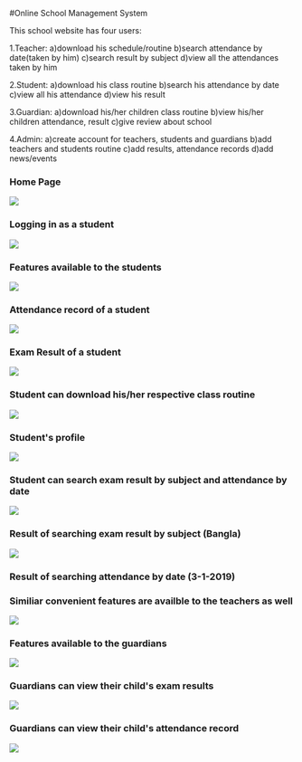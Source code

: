 #Online School Management System

This school website has four users:

1.Teacher:
  a)download his schedule/routine
  b)search attendance by date(taken by him)
  c)search result by subject
  d)view all the attendances taken by him
  
2.Student:
  a)download his class routine
  b)search his attendance by date
  c)view all his attendance
  d)view his result
  
3.Guardian:
  a)download his/her children class routine
  b)view his/her children attendance, result
  c)give review about school
  
4.Admin:
  a)create account for teachers, students and guardians
  b)add teachers and students routine
  c)add results, attendance records
  d)add news/events
  
<div> 
 
  <h3> Home Page  </h3>

 <img src="DEMO_IMAGES/demo1.png">

 </div>


<div>

  <h3>Logging in as a student </h3>
  
 <img src="DEMO_IMAGES/demo2.png">
 
 </div>
 

<div>
  <h3> Features available to the students  </h3>
  
 <img src="DEMO_IMAGES/demo3.png">
 
 </div>
<div>
  <h3> Attendance record of a student  </h3>
  
 <img src="DEMO_IMAGES/demo4.png">
 
 </div>

<div>
  <h3> Exam Result of a student  </h3>
  
 <img src="DEMO_IMAGES/demo5.png">
 
 </div>

<div>
  <h3> Student can download his/her respective class routine   </h3>
  
 <img src="DEMO_IMAGES/demo6.png">
 
 </div>

<div>
  <h3> Student's profile  </h3>
  
 <img src="DEMO_IMAGES/demo7.png">
 
 </div>

<div>
  <h3> Student can search exam result by subject and attendance by date  </h3>
  
 <img src="DEMO_IMAGES/demo8.png">
 
 </div>

<div>
  <h3> Result of searching exam result by subject (Bangla)   </h3>
  
 <img src="DEMO_IMAGES/demo9.png">
 
 </div>

<div>
  <h3> Result of searching attendance by date (3-1-2019)  </h3>
  
  <h3> Similiar convenient features are availble to the teachers as well </h3>
  
 <img src="DEMO_IMAGES/demo10.png">
 
 </div>

<div>
  <h3> Features available to the guardians </h3>
  
 <img src="DEMO_IMAGES/demo11.png">
 
 </div>

<div>
  <h3> Guardians can view their child's exam results  </h3>
  
 <img src="DEMO_IMAGES/demo12.png">
 
 </div>

<div>
  <h3> Guardians can view their child's attendance record  </h3>
  
 <img src="DEMO_IMAGES/demo13.png">
 
 </div>

